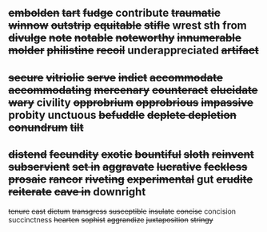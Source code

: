 ~~embolden~~
~~tart~~
~~fudge~~
contribute
~~traumatic~~
~~winnow~~
~~outstrip~~
~~equitable~~
~~stifle~~
wrest sth from
~~divulge~~
~~note~~
~~notable~~
~~noteworthy~~
~~innumerable~~
~~molder~~
~~philistine~~
~~recoil~~
underappreciated
~~artifact~~
---
~~secure~~
~~vitriolic~~
~~serve~~
~~indict~~
~~accommodate~~
~~accommodating~~
~~mercenary~~
~~counteract~~
~~elucidate~~
~~wary~~
civility
~~opprobrium~~
~~opprobrious~~
~~impassive~~
probity
unctuous
~~befuddle~~
~~deplete  depletion~~
~~conundrum~~
~~tilt~~
---
~~distend~~
~~fecundity~~
~~exotic~~
~~bountiful~~
~~sloth~~
~~reinvent~~
~~subservient~~
~~set in~~
~~aggravate~~
~~lucrative~~
~~feckless~~
~~prosaic~~
~~rancor~~
~~riveting~~
~~experimental~~
gut
~~erudite~~
~~reiterate~~
~~cave in~~
downright
---
~~tenure~~
~~cast~~
~~dictum~~
~~transgress~~
~~susceptible~~
~~insulate~~
~~concise~~   concision succinctness
~~hearten~~
~~sophist~~
~~aggrandize~~
~~juxtaposition~~
~~stringy~~